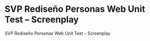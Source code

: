 # SVP Rediseño Personas Web Unit Test – Screenplay

SVP Rediseño Personas Web Unit Test – Screenplay